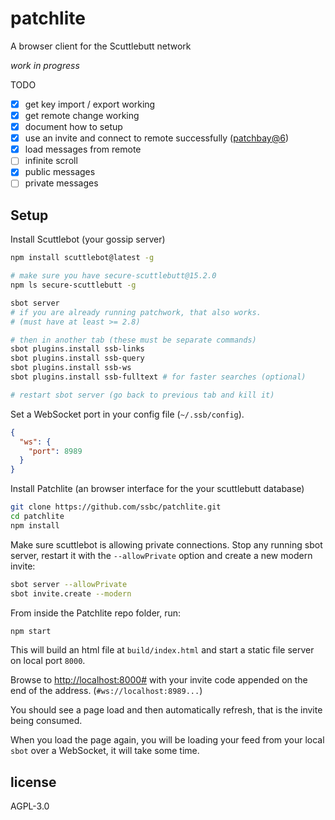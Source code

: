 # patchlite

A browser client for the Scuttlebutt network

_work in progress_

TODO

- [x] get key import / export working
- [x] get remote change working
- [x] document how to setup
- [x] use an invite and connect to remote successfully ([patchbay@6](https://github.com/ssbc/patchbay/blob/v6/modules_basic/invite.js))
- [x] load messages from remote
- [ ] infinite scroll
- [x] public messages
- [ ] private messages

## Setup

Install Scuttlebot (your gossip server)

```sh
npm install scuttlebot@latest -g

# make sure you have secure-scuttlebutt@15.2.0
npm ls secure-scuttlebutt -g

sbot server
# if you are already running patchwork, that also works.
# (must have at least >= 2.8)

# then in another tab (these must be separate commands)
sbot plugins.install ssb-links
sbot plugins.install ssb-query
sbot plugins.install ssb-ws
sbot plugins.install ssb-fulltext # for faster searches (optional)

# restart sbot server (go back to previous tab and kill it)
```

Set a WebSocket port in your config file (`~/.ssb/config`).

``` json
{
  "ws": {
    "port": 8989
  }
}
```

Install Patchlite (an browser interface for the your scuttlebutt database)

```sh
git clone https://github.com/ssbc/patchlite.git
cd patchlite
npm install
```

Make sure scuttlebot is allowing private connections. Stop any running sbot server, restart it with the `--allowPrivate` option and create a new modern invite:

```sh
sbot server --allowPrivate
sbot invite.create --modern
```

From inside the Patchlite repo folder, run:

```sh
npm start
```

This will build an html file at `build/index.html` and start a static file server on local port `8000`.

Browse to <http://localhost:8000#> with your invite code appended on the end of the address. (`#ws://localhost:8989...`)

You should see a page load and then automatically refresh, that is the invite being consumed.

When you load the page again, you will be loading your feed from your local `sbot` over a WebSocket, it will take some time.

## license

AGPL-3.0
